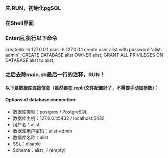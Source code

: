 ### 先 RUN，初始化pgSQL

### 在Shell界面

### Enter后,执行以下命令

createdb -h 127.0.0.1
psql -h 127.0.0.1
create user alist with password 'alist-admin';
CREATE DATABASE alist OWNER alist;
GRANT ALL PRIVILEGES ON DATABASE alist to alist;

### 之后去除main.sh最后一行的注释，RUN！

#### 以下是数据库连接信息（虽然都在.replit文件配置好了，不需要手动加参数）：
#### Options of database connection:

- 数据库类型：postgres / PostgreSQL
- 数据库主机：127.0.0.1:5432 / localhost:5432
- 用户名：alist
- 数据库用户密码：alist-admin
- 数据库名称：alist
- SSL：disable
- Schema：alist_ / (empty)
